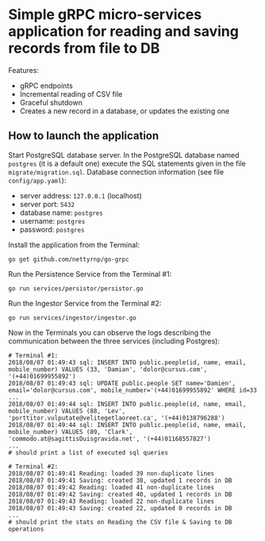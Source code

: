# Simple gRPC micro-services application for reading and saving records from file to DB

Features:

* gRPC endpoints
* Incremental reading of CSV file
* Graceful shutdown
* Creates a new record in a database, or updates the existing one


## How to launch the application

Start PostgreSQL database server. In the PostgreSQL database named `postgres` (it is a default one) execute the SQL statements given in the file `migrate/migration.sql`.
Database connection information (see file `config/app.yaml`):
* server address: `127.0.0.1` (localhost)
* server port: `5432`
* database name: `postgres`
* username: `postgres`
* password: `postgres`

Install the application from the Terminal:
```shell
go get github.com/nettyrnp/go-grpc
```

Run the Persistence Service from the Terminal #1:
```shell
go run services/persistor/persistor.go
```

Run the Ingestor Service from the Terminal #2:
```shell
go run services/ingestor/ingestor.go
```

Now in the Terminals you can observe the logs describing the communication between the three services (including Postgres):

```shell
# Terminal #1:
2018/08/07 01:49:43 sql: INSERT INTO public.people(id, name, email, mobile_number) VALUES (33, 'Damian', 'dolor@cursus.com', '(+44)01699955892')
2018/08/07 01:49:43 sql: UPDATE public.people SET name='Damien', email='dolor@cursus.com', mobile_number='(+44)01699955892' WHERE id=33
...
2018/08/07 01:49:44 sql: INSERT INTO public.people(id, name, email, mobile_number) VALUES (88, 'Lev', 'porttitor.vulputate@velitegetlaoreet.ca', '(+44)0138796288')
2018/08/07 01:49:44 sql: INSERT INTO public.people(id, name, email, mobile_number) VALUES (89, 'Clark', 'commodo.at@sagittisDuisgravida.net', '(+44)01168557827')
...
# should print a list of executed sql queries

# Terminal #2:
2018/08/07 01:49:41 Reading: loaded 39 non-duplicate lines
2018/08/07 01:49:41 Saving: created 38, updated 1 records in DB
2018/08/07 01:49:42 Reading: loaded 41 non-duplicate lines
2018/08/07 01:49:42 Saving: created 40, updated 1 records in DB
2018/08/07 01:49:43 Reading: loaded 22 non-duplicate lines
2018/08/07 01:49:43 Saving: created 22, updated 0 records in DB
...
# should print the stats on Reading the CSV file & Saving to DB operations
```
